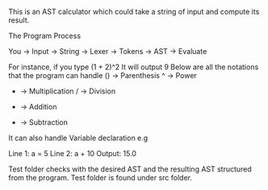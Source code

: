 This is an AST calculator which could take a string of input and compute its result.

The Program Process

You -> Input -> String -> Lexer -> Tokens -> AST -> Evaluate

For instance, if you type 
(1 + 2)^2
It will output 9
Below are all the notations that the program can handle
() -> Parenthesis
^ -> Power
* -> Multiplication
/ -> Division
+ -> Addition
- -> Subtraction

It can also handle Variable declaration
e.g

Line 1:    a = 5
Line 2:    a + 10
Output:    15.0

Test folder checks with the desired AST and the resulting AST structured from the program.
Test folder is found under src folder.

